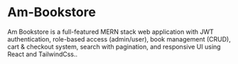 # Am-Bookstore
Am Bookstore is a full-featured MERN stack web application with JWT authentication, role-based access (admin/user), book management (CRUD), cart &amp; checkout system, search with pagination, and responsive UI using React and TailwindCss..
